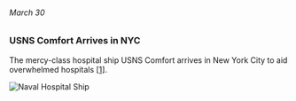 ###### March 30

### USNS Comfort Arrives in NYC

The mercy-class hospital ship USNS Comfort arrives in New York City to aid overwhelmed hospitals [[1]](https://www.investopedia.com/historical-timeline-of-covid-19-in-new-york-city-5071986). 

![Naval Hospital Ship](https://cdn.pixabay.com/photo/2020/04/15/21/10/us-naval-hospital-ship-5048237_960_720.jpg)